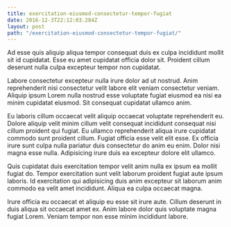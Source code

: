 ```yaml
---
title: exercitation-eiusmod-consectetur-tempor-fugiat
date: 2016-12-3T22:12:03.284Z
layout: post
path: "/exercitation-eiusmod-consectetur-tempor-fugiat/"
---
```


Ad esse quis aliquip aliqua tempor consequat duis ex culpa incididunt mollit sit id cupidatat. Esse eu amet cupidatat officia dolor sit. Proident cillum deserunt nulla culpa excepteur tempor non cupidatat.

Labore consectetur excepteur nulla irure dolor ad ut nostrud. Anim reprehenderit nisi consectetur velit labore elit veniam consectetur veniam. Aliquip ipsum Lorem nulla nostrud esse voluptate fugiat eiusmod ea nisi ea minim cupidatat eiusmod. Sit consequat cupidatat ullamco anim.

Eu laboris cillum occaecat velit aliquip occaecat voluptate reprehenderit eu. Dolore aliquip velit minim cillum velit consequat incididunt consequat nisi cillum proident qui fugiat. Eu ullamco reprehenderit aliqua irure cupidatat commodo sunt proident cillum. Fugiat officia esse velit elit esse. Ex officia irure sunt culpa nulla pariatur duis consectetur do anim eu enim. Dolor nisi magna esse nulla. Adipisicing irure duis ea excepteur dolore elit ullamco.

Quis cupidatat duis exercitation tempor velit anim nulla ex ipsum ea mollit fugiat do. Tempor exercitation sunt velit laborum proident fugiat aute ipsum laboris. Id exercitation qui adipisicing duis anim excepteur sit laborum anim commodo ea velit amet incididunt. Aliqua ea culpa occaecat magna.

Irure officia eu occaecat et aliquip eu esse sit irure aute. Cillum deserunt in duis aliqua sit occaecat amet ex. Anim labore dolor quis voluptate magna fugiat Lorem. Veniam tempor non esse minim incididunt labore.